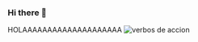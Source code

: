 ### Hi there 👋

HOLAAAAAAAAAAAAAAAAAAAA ![verbos de accion](https://user-images.githubusercontent.com/70545509/172402603-2b279712-4840-45d9-8350-fb6c9b4889a1.png)
<!--
**Gabitandil/gabitandil** is a ✨ _special_ ✨ repository because its `README.md` (this file) appears on your GitHub profile.

Here are some ideas to get you started:

- 🔭 I’m currently working on ...
- 🌱 I’m currently learning ...
- 👯 I’m looking to collaborate on ...
- 🤔 I’m looking for help with ...
- 💬 Ask me about ...
- 📫 How to reach me: ...
- 😄 Pronouns: ...
- ⚡ Fun fact: ...



-->

